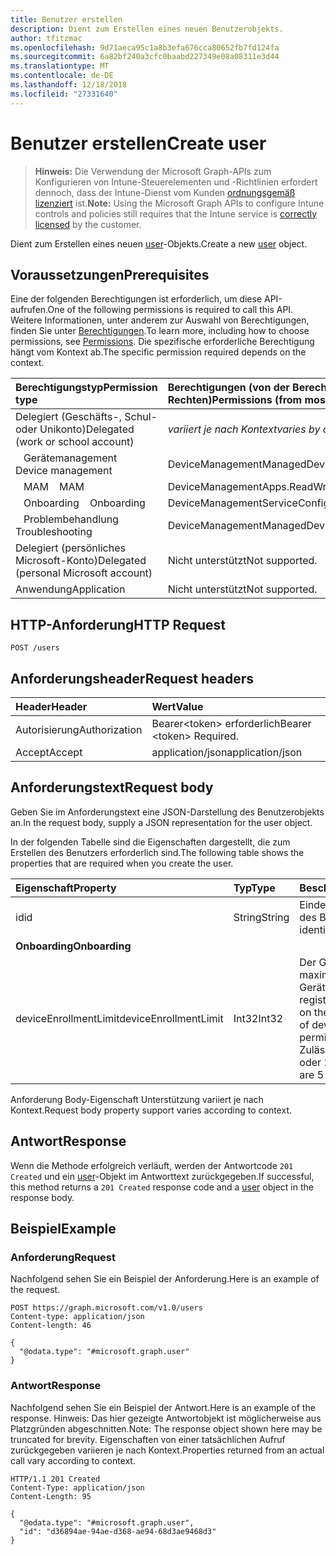 ```yaml
---
title: Benutzer erstellen
description: Dient zum Erstellen eines neuen Benutzerobjekts.
author: tfitzmac
ms.openlocfilehash: 9d71aeca95c1a8b3efa676cca80652fb7fd124fa
ms.sourcegitcommit: 6a82bf240a3cfc0baabd227349e08a08311e3d44
ms.translationtype: MT
ms.contentlocale: de-DE
ms.lasthandoff: 12/18/2018
ms.locfileid: "27331640"
---
```

# <a name="create-user"></a><span data-ttu-id="31427-103">Benutzer erstellen</span><span class="sxs-lookup"><span data-stu-id="31427-103">Create user</span></span>

> <span data-ttu-id="31427-104">**Hinweis:** Die Verwendung der Microsoft Graph-APIs zum Konfigurieren von Intune-Steuerelementen und -Richtlinien erfordert dennoch, dass der Intune-Dienst vom Kunden [ordnungsgemäß lizenziert](https://go.microsoft.com/fwlink/?linkid=839381) ist.</span><span class="sxs-lookup"><span data-stu-id="31427-104">**Note:** Using the Microsoft Graph APIs to configure Intune controls and policies still requires that the Intune service is [correctly licensed](https://go.microsoft.com/fwlink/?linkid=839381) by the customer.</span></span>

<span data-ttu-id="31427-105">Dient zum Erstellen eines neuen [user](../resources/intune-shared-user.md)-Objekts.</span><span class="sxs-lookup"><span data-stu-id="31427-105">Create a new [user](../resources/intune-shared-user.md) object.</span></span>
## <a name="prerequisites"></a><span data-ttu-id="31427-106">Voraussetzungen</span><span class="sxs-lookup"><span data-stu-id="31427-106">Prerequisites</span></span>
<span data-ttu-id="31427-107">Eine der folgenden Berechtigungen ist erforderlich, um diese API-aufrufen.</span><span class="sxs-lookup"><span data-stu-id="31427-107">One of the following permissions is required to call this API.</span></span> <span data-ttu-id="31427-108">Weitere Informationen, unter anderem zur Auswahl von Berechtigungen, finden Sie unter [Berechtigungen](/graph/permissions-reference).</span><span class="sxs-lookup"><span data-stu-id="31427-108">To learn more, including how to choose permissions, see [Permissions](/graph/permissions-reference).</span></span>  <span data-ttu-id="31427-109">Die spezifische erforderliche Berechtigung hängt vom Kontext ab.</span><span class="sxs-lookup"><span data-stu-id="31427-109">The specific permission required depends on the context.</span></span>

|<span data-ttu-id="31427-110">Berechtigungstyp</span><span class="sxs-lookup"><span data-stu-id="31427-110">Permission type</span></span>|<span data-ttu-id="31427-111">Berechtigungen (von der Berechtigung mit den meisten Rechten zu der mit den wenigsten Rechten)</span><span class="sxs-lookup"><span data-stu-id="31427-111">Permissions (from most to least privileged)</span></span>|
|:---|:---|
|<span data-ttu-id="31427-112">Delegiert (Geschäfts-, Schul- oder Unikonto)</span><span class="sxs-lookup"><span data-stu-id="31427-112">Delegated (work or school account)</span></span>| <span data-ttu-id="31427-113">_variiert je nach Kontext_</span><span class="sxs-lookup"><span data-stu-id="31427-113">_varies by context_</span></span> |
| <span data-ttu-id="31427-114">&nbsp;&nbsp; Gerätemanagement</span><span class="sxs-lookup"><span data-stu-id="31427-114">&nbsp; &nbsp; Device management</span></span> | <span data-ttu-id="31427-115">DeviceManagementManagedDevices.ReadWrite.All</span><span class="sxs-lookup"><span data-stu-id="31427-115">DeviceManagementManagedDevices.ReadWrite.All</span></span> |
| <span data-ttu-id="31427-116">&nbsp;&nbsp; MAM</span><span class="sxs-lookup"><span data-stu-id="31427-116">&nbsp; &nbsp; MAM</span></span> | <span data-ttu-id="31427-117">DeviceManagementApps.ReadWrite.All</span><span class="sxs-lookup"><span data-stu-id="31427-117">DeviceManagementApps.ReadWrite.All</span></span> |
| <span data-ttu-id="31427-118">&nbsp;&nbsp; Onboarding</span><span class="sxs-lookup"><span data-stu-id="31427-118">&nbsp; &nbsp; Onboarding</span></span> | <span data-ttu-id="31427-119">DeviceManagementServiceConfig.ReadWrite.All</span><span class="sxs-lookup"><span data-stu-id="31427-119">DeviceManagementServiceConfig.ReadWrite.All</span></span> |
| <span data-ttu-id="31427-120">&nbsp;&nbsp; Problembehandlung</span><span class="sxs-lookup"><span data-stu-id="31427-120">&nbsp; &nbsp; Troubleshooting</span></span> | <span data-ttu-id="31427-121">DeviceManagementManagedDevices.ReadWrite.All</span><span class="sxs-lookup"><span data-stu-id="31427-121">DeviceManagementManagedDevices.ReadWrite.All</span></span> |
|<span data-ttu-id="31427-122">Delegiert (persönliches Microsoft-Konto)</span><span class="sxs-lookup"><span data-stu-id="31427-122">Delegated (personal Microsoft account)</span></span>|<span data-ttu-id="31427-123">Nicht unterstützt</span><span class="sxs-lookup"><span data-stu-id="31427-123">Not supported.</span></span>|
|<span data-ttu-id="31427-124">Anwendung</span><span class="sxs-lookup"><span data-stu-id="31427-124">Application</span></span>|<span data-ttu-id="31427-125">Nicht unterstützt</span><span class="sxs-lookup"><span data-stu-id="31427-125">Not supported.</span></span>|

## <a name="http-request"></a><span data-ttu-id="31427-126">HTTP-Anforderung</span><span class="sxs-lookup"><span data-stu-id="31427-126">HTTP Request</span></span>
<!-- {
  "blockType": "ignored"
}
-->
``` http
POST /users
```

## <a name="request-headers"></a><span data-ttu-id="31427-127">Anforderungsheader</span><span class="sxs-lookup"><span data-stu-id="31427-127">Request headers</span></span>
|<span data-ttu-id="31427-128">Header</span><span class="sxs-lookup"><span data-stu-id="31427-128">Header</span></span>|<span data-ttu-id="31427-129">Wert</span><span class="sxs-lookup"><span data-stu-id="31427-129">Value</span></span>|
|:---|:---|
|<span data-ttu-id="31427-130">Autorisierung</span><span class="sxs-lookup"><span data-stu-id="31427-130">Authorization</span></span>|<span data-ttu-id="31427-131">Bearer&lt;token&gt; erforderlich</span><span class="sxs-lookup"><span data-stu-id="31427-131">Bearer &lt;token&gt; Required.</span></span>|
|<span data-ttu-id="31427-132">Accept</span><span class="sxs-lookup"><span data-stu-id="31427-132">Accept</span></span>|<span data-ttu-id="31427-133">application/json</span><span class="sxs-lookup"><span data-stu-id="31427-133">application/json</span></span>|

## <a name="request-body"></a><span data-ttu-id="31427-134">Anforderungstext</span><span class="sxs-lookup"><span data-stu-id="31427-134">Request body</span></span>
<span data-ttu-id="31427-135">Geben Sie im Anforderungstext eine JSON-Darstellung des Benutzerobjekts an.</span><span class="sxs-lookup"><span data-stu-id="31427-135">In the request body, supply a JSON representation for the user object.</span></span>

<span data-ttu-id="31427-136">In der folgenden Tabelle sind die Eigenschaften dargestellt, die zum Erstellen des Benutzers erforderlich sind.</span><span class="sxs-lookup"><span data-stu-id="31427-136">The following table shows the properties that are required when you create the user.</span></span>

|<span data-ttu-id="31427-137">Eigenschaft</span><span class="sxs-lookup"><span data-stu-id="31427-137">Property</span></span>|<span data-ttu-id="31427-138">Typ</span><span class="sxs-lookup"><span data-stu-id="31427-138">Type</span></span>|<span data-ttu-id="31427-139">Beschreibung</span><span class="sxs-lookup"><span data-stu-id="31427-139">Description</span></span>|
|:---|:---|:---|
|<span data-ttu-id="31427-140">id</span><span class="sxs-lookup"><span data-stu-id="31427-140">id</span></span>|<span data-ttu-id="31427-141">String</span><span class="sxs-lookup"><span data-stu-id="31427-141">String</span></span>|<span data-ttu-id="31427-142">Eindeutiger Bezeichner des Benutzers</span><span class="sxs-lookup"><span data-stu-id="31427-142">Unique identifier of the user.</span></span>|
|<span data-ttu-id="31427-143">**Onboarding**</span><span class="sxs-lookup"><span data-stu-id="31427-143">**Onboarding**</span></span>|
|<span data-ttu-id="31427-144">deviceEnrollmentLimit</span><span class="sxs-lookup"><span data-stu-id="31427-144">deviceEnrollmentLimit</span></span>|<span data-ttu-id="31427-145">Int32</span><span class="sxs-lookup"><span data-stu-id="31427-145">Int32</span></span>|<span data-ttu-id="31427-146">Der Grenzwert für die maximale Anzahl von Geräten, die der Benutzer registrieren kann.</span><span class="sxs-lookup"><span data-stu-id="31427-146">The limit on the maximum number of devices that the user is permitted to enroll.</span></span> <span data-ttu-id="31427-147">Zulässige Werte sind 5 oder 1000.</span><span class="sxs-lookup"><span data-stu-id="31427-147">Allowed values are 5 or 1000.</span></span>|

<span data-ttu-id="31427-148">Anforderung Body-Eigenschaft Unterstützung variiert je nach Kontext.</span><span class="sxs-lookup"><span data-stu-id="31427-148">Request body property support varies according to context.</span></span>

## <a name="response"></a><span data-ttu-id="31427-149">Antwort</span><span class="sxs-lookup"><span data-stu-id="31427-149">Response</span></span>
<span data-ttu-id="31427-150">Wenn die Methode erfolgreich verläuft, werden der Antwortcode `201 Created` und ein [user](../resources/intune-shared-user.md)-Objekt im Antworttext zurückgegeben.</span><span class="sxs-lookup"><span data-stu-id="31427-150">If successful, this method returns a `201 Created` response code and a [user](../resources/intune-shared-user.md) object in the response body.</span></span>

## <a name="example"></a><span data-ttu-id="31427-151">Beispiel</span><span class="sxs-lookup"><span data-stu-id="31427-151">Example</span></span>

### <a name="request"></a><span data-ttu-id="31427-152">Anforderung</span><span class="sxs-lookup"><span data-stu-id="31427-152">Request</span></span>
<span data-ttu-id="31427-153">Nachfolgend sehen Sie ein Beispiel der Anforderung.</span><span class="sxs-lookup"><span data-stu-id="31427-153">Here is an example of the request.</span></span>

``` http
POST https://graph.microsoft.com/v1.0/users
Content-type: application/json
Content-length: 46

{
  "@odata.type": "#microsoft.graph.user"
}
```

### <a name="response"></a><span data-ttu-id="31427-154">Antwort</span><span class="sxs-lookup"><span data-stu-id="31427-154">Response</span></span>
<span data-ttu-id="31427-155">Nachfolgend sehen Sie ein Beispiel der Antwort.</span><span class="sxs-lookup"><span data-stu-id="31427-155">Here is an example of the response.</span></span> <span data-ttu-id="31427-156">Hinweis: Das hier gezeigte Antwortobjekt ist möglicherweise aus Platzgründen abgeschnitten.</span><span class="sxs-lookup"><span data-stu-id="31427-156">Note: The response object shown here may be truncated for brevity.</span></span> <span data-ttu-id="31427-157">Eigenschaften von einer tatsächlichen Aufruf zurückgegeben variieren je nach Kontext.</span><span class="sxs-lookup"><span data-stu-id="31427-157">Properties returned from an actual call vary according to context.</span></span>

``` http
HTTP/1.1 201 Created
Content-Type: application/json
Content-Length: 95

{
  "@odata.type": "#microsoft.graph.user",
  "id": "d36894ae-94ae-d368-ae94-68d3ae9468d3"
}
```



